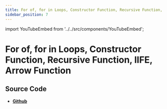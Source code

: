 ```yaml
---
title: For of, for in Loops, Constructor Function, Recursive Function, IIFE, Arrow Function
sidebar_position: 7
---
```


import YouTubeEmbed from '../../src/components/YouTubeEmbed';

# For of, for in Loops, Constructor Function, Recursive Function, IIFE, Arrow Function

<YouTubeEmbed videoId="PcFtGefsMks" />

## Source Code

- [**Github**](https://github.com/isarojdahal/javascript-workshop)
